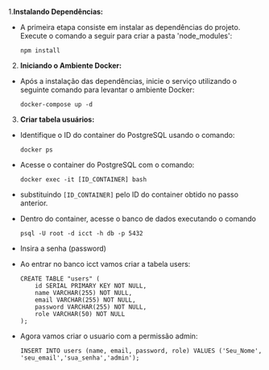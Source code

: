 1.**Instalando Dependências:**

 * A primeira etapa consiste em instalar as dependências do projeto. Execute o comando a seguir para criar a pasta 'node_modules':
      
     ```
     npm install 
     
     ```
    
2. **Iniciando o Ambiente Docker:**

  * Após a instalação das dependências, inicie o serviço utilizando o seguinte comando para levantar o ambiente Docker:     
     
     ```
     docker-compose up -d
     
     ```

3. **Criar tabela usuários:**

  * Identifique o ID do container do PostgreSQL usando o comando:
    
     ```
     docker ps
     
     ```

  * Acesse o container do PostgreSQL com o comando:
    
     ```
     docker exec -it [ID_CONTAINER] bash
     
     ```

  * substituindo `[ID_CONTAINER]` pelo ID do container obtido no passo anterior.

  * Dentro do container, acesse o banco de dados executando o comando 
     
    ```
    psql -U root -d icct -h db -p 5432

    ```
   * Insira a senha (password)

   * Ao entrar no banco icct vamos criar a tabela users:
     
     ```
     CREATE TABLE "users" (
         id SERIAL PRIMARY KEY NOT NULL,
         name VARCHAR(255) NOT NULL,
         email VARCHAR(255) NOT NULL,
         password VARCHAR(255) NOT NULL,
         role VARCHAR(50) NOT NULL
     );
     
     ```

   * Agora vamos criar o usuario com a permissão admin:

     ```
     INSERT INTO users (name, email, password, role) VALUES ('Seu_Nome', 'seu_email','sua_senha','admin');

     ```